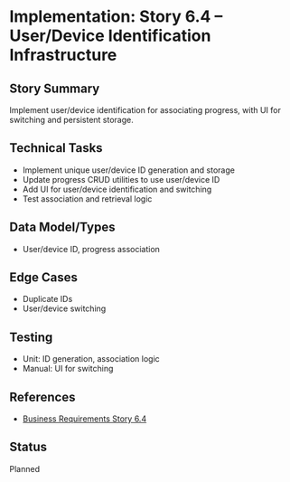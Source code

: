 # Implementation: Story 6.4 – User/Device Identification Infrastructure

## Story Summary

Implement user/device identification for associating progress, with UI for switching and persistent storage.

## Technical Tasks

- Implement unique user/device ID generation and storage
- Update progress CRUD utilities to use user/device ID
- Add UI for user/device identification and switching
- Test association and retrieval logic

## Data Model/Types

- User/device ID, progress association

## Edge Cases

- Duplicate IDs
- User/device switching

## Testing

- Unit: ID generation, association logic
- Manual: UI for switching

## References

- [Business Requirements Story 6.4](../../business-requirements/epic-6-multi-user-progress-architecture/story-6-4-user-device-identification.md)

## Status

Planned
